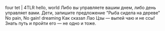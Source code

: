 four tet | 4TLR
hello, world
Либо вы управляете вашим днем, либо день управляет вами.
Дети, запишите предложение "Рыба сидела на дереве"
No pain, No gain!
dreaming
Как сказал Лао Цзы — выпей чаю и не ссы!
Знать путь и пройти его — не одно и тоже.
